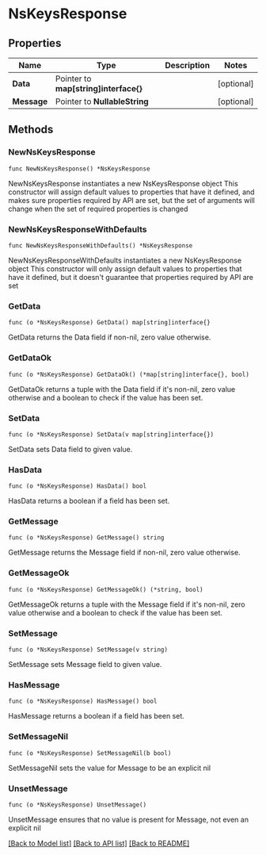 # NsKeysResponse

## Properties

Name | Type | Description | Notes
------------ | ------------- | ------------- | -------------
**Data** | Pointer to **map[string]interface{}** |  | [optional] 
**Message** | Pointer to **NullableString** |  | [optional] 

## Methods

### NewNsKeysResponse

`func NewNsKeysResponse() *NsKeysResponse`

NewNsKeysResponse instantiates a new NsKeysResponse object
This constructor will assign default values to properties that have it defined,
and makes sure properties required by API are set, but the set of arguments
will change when the set of required properties is changed

### NewNsKeysResponseWithDefaults

`func NewNsKeysResponseWithDefaults() *NsKeysResponse`

NewNsKeysResponseWithDefaults instantiates a new NsKeysResponse object
This constructor will only assign default values to properties that have it defined,
but it doesn't guarantee that properties required by API are set

### GetData

`func (o *NsKeysResponse) GetData() map[string]interface{}`

GetData returns the Data field if non-nil, zero value otherwise.

### GetDataOk

`func (o *NsKeysResponse) GetDataOk() (*map[string]interface{}, bool)`

GetDataOk returns a tuple with the Data field if it's non-nil, zero value otherwise
and a boolean to check if the value has been set.

### SetData

`func (o *NsKeysResponse) SetData(v map[string]interface{})`

SetData sets Data field to given value.

### HasData

`func (o *NsKeysResponse) HasData() bool`

HasData returns a boolean if a field has been set.

### GetMessage

`func (o *NsKeysResponse) GetMessage() string`

GetMessage returns the Message field if non-nil, zero value otherwise.

### GetMessageOk

`func (o *NsKeysResponse) GetMessageOk() (*string, bool)`

GetMessageOk returns a tuple with the Message field if it's non-nil, zero value otherwise
and a boolean to check if the value has been set.

### SetMessage

`func (o *NsKeysResponse) SetMessage(v string)`

SetMessage sets Message field to given value.

### HasMessage

`func (o *NsKeysResponse) HasMessage() bool`

HasMessage returns a boolean if a field has been set.

### SetMessageNil

`func (o *NsKeysResponse) SetMessageNil(b bool)`

 SetMessageNil sets the value for Message to be an explicit nil

### UnsetMessage
`func (o *NsKeysResponse) UnsetMessage()`

UnsetMessage ensures that no value is present for Message, not even an explicit nil

[[Back to Model list]](../README.md#documentation-for-models) [[Back to API list]](../README.md#documentation-for-api-endpoints) [[Back to README]](../README.md)


